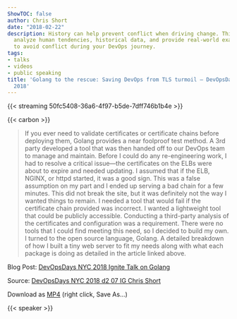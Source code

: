 ```yaml
---
ShowTOC: false
author: Chris Short
date: "2018-02-22"
description: History can help prevent conflict when driving change. This talk will
  analyze human tendencies, historical data, and provide real-world examples of how
  to avoid conflict during your DevOps journey.
tags:
- talks
- videos
- public speaking
title: 'Golang to the rescue: Saving DevOps from TLS turmoil — DevOpsDays Charlotte
  2018'
---
```


{{< streaming 50fc5408-36a6-4f97-b5de-7dff746b1b4e >}}

{{< carbon >}}

> If you ever need to validate certificates or certificate chains before deploying them, Golang provides a near foolproof test method.
> A 3rd party developed a tool that was then handed off to our DevOps team to manage and maintain. Before I could do any re-engineering work, I had to resolve a critical issue—the certificates on the ELBs were about to expire and needed updating.
> I assumed that if the ELB, NGINX, or httpd started, it was a good sign. This was a false assumption on my part and I ended up serving a bad chain for a few minutes. This did not break the site, but it was definitely not the way I wanted things to remain.
> I needed a tool that would fail if the certificate chain provided was incorrect. I wanted a lightweight tool that could be publicly accessible. Conducting a third-party analysis of the certificates and configuration was a requirement. There were no tools that I could find meeting this need, so I decided to build my own. I turned to the open source language, Golang.
> A detailed breakdown of how I built a tiny web server to fit my needs along with what each package is doing as detailed in the article linked above.

Blog Post: [DevOpsDays NYC 2018 Ignite Talk on Golang](/devopsdays-nyc-2018-ignite-talk-on-golang/)

Source: [DevOpsDays NYC 2018 d2 07 IG Chris Short](https://youtu.be/EImcYoyYId0)

Download as [MP4](https://shortcdn.com/chrisshort/Chris-Short-DevOpsDays-NYC-2018-ignite.mp4) (right click, Save As...)

{{< speaker >}}

